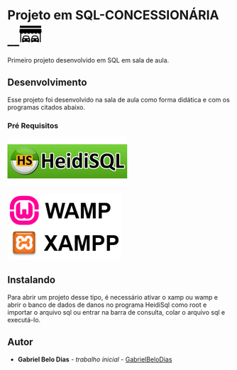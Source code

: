 # Projeto em SQL-CONCESSIONÁRIA  __![ICONE](https://github.com/Gabriel1696/projetoSQL/blob/master/icons8-edif%C3%ADcio-da-concession%C3%A1ria-de-autom%C3%B3veis-50.png)
Primeiro projeto desenvolvido em SQL em sala de aula.


## Desenvolvimento

Esse projeto foi desenvolvido na sala de aula como forma didática e com os programas citados abaixo.

### Pré Requisitos


![heidiSQL](https://github.com/Gabriel1696/projetoSQL/blob/master/687474703a2f2f7777772e736f6c6f636172742e636f6d2e62722f77702d636f6e74656e742f75706c6f6164732f323032302f30332f68656964696e6f766f2e706e67.png)

![wampexampp](https://github.com/Gabriel1696/projetoSQL/blob/master/wamp-xampp.png)
##  Instalando
Para abrir um projeto desse tipo, é necessário ativar o xamp ou wamp e abrir o banco de dados de danos no programa HeidiSql como root e importar o arquivo sql ou entrar na barra de consulta, colar o arquivo sql e executá-lo.
## Autor


* **Gabriel Belo Dias** - *trabalho inicial* - [GabrielBeloDias](https://github.com/Gabriel1696)



